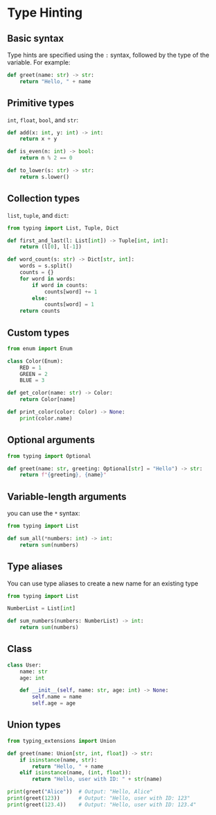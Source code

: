 # Type Hinting

## Basic syntax

Type hints are specified using the `:` syntax, followed by the type of the variable. For example:

```py
def greet(name: str) -> str:
    return "Hello, " + name
```


## Primitive types

`int`, `float`, `bool`, and `str`:

```py
def add(x: int, y: int) -> int:
    return x + y

def is_even(n: int) -> bool:
    return n % 2 == 0

def to_lower(s: str) -> str:
    return s.lower()
```


## Collection types

`list`, `tuple`, and `dict`:

```py
from typing import List, Tuple, Dict

def first_and_last(l: List[int]) -> Tuple[int, int]:
    return (l[0], l[-1])

def word_count(s: str) -> Dict[str, int]:
    words = s.split()
    counts = {}
    for word in words:
        if word in counts:
            counts[word] += 1
        else:
            counts[word] = 1
    return counts
```

## Custom types

```py
from enum import Enum

class Color(Enum):
    RED = 1
    GREEN = 2
    BLUE = 3

def get_color(name: str) -> Color:
    return Color[name]

def print_color(color: Color) -> None:
    print(color.name)
```


## Optional arguments

```py
from typing import Optional

def greet(name: str, greeting: Optional[str] = "Hello") -> str:
    return f"{greeting}, {name}"
```


## Variable-length arguments

you can use the `*` syntax:

```py
from typing import List

def sum_all(*numbers: int) -> int:
    return sum(numbers)
```


## Type aliases

You can use type aliases to create a new name for an existing type

```py
from typing import List

NumberList = List[int]

def sum_numbers(numbers: NumberList) -> int:
    return sum(numbers)
```

## Class

```py
class User:
    name: str
    age: int

    def __init__(self, name: str, age: int) -> None:
        self.name = name
        self.age = age
```

## Union types

```py
from typing_extensions import Union

def greet(name: Union[str, int, float]) -> str:
    if isinstance(name, str):
        return "Hello, " + name
    elif isinstance(name, (int, float)):
        return "Hello, user with ID: " + str(name)

print(greet("Alice"))  # Output: "Hello, Alice"
print(greet(123))      # Output: "Hello, user with ID: 123"
print(greet(123.4))    # Output: "Hello, user with ID: 123.4"
```
